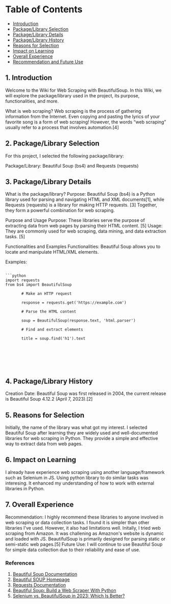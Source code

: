 # Table of Contents

- [Introduction](#introduction)
- [Package/Library Selection](#package-library-selection)
- [Package/Library Details](#package-library-details)
- [Package/Library History](#package-library-history)
- [Reasons for Selection](#reasons-for-selection)
- [Impact on Learning](#impact-on-learning)
- [Overall Experience](#overall-experience)
- [Recommendation and Future Use](#recommendation-and-future-use)

## 1. Introduction <a name="introduction"></a>

Welcome to the Wiki for Web Scraping with BeautifulSoup. In this Wiki, we will explore the package/library used in the project, its purpose, functionalities, and more.

What is web scraping?
Web scraping is the process of gathering information from the Internet. Even copying and pasting the lyrics of your favorite song is a form of web scraping! However, the words “web scraping” usually refer to a process that involves automation.[4]

## 2. Package/Library Selection <a name="package-library-selection"></a>

For this project, I selected the following package/library:

Package/Library: Beautiful Soup (bs4) and Requests (requests)

## 3. Package/Library Details <a name="package-library-details"></a>

What is the package/library? <a name="what-is-the-package-library"></a>
Purpose: Beautiful Soup (bs4) is a Python library used for parsing and navigating HTML and XML documents[1], while Requests (requests) is a library for making HTTP requests. [3] Together, they form a powerful combination for web scraping.

Purpose and Usage <a name="purpose-and-usage"></a>
Purpose: These libraries serve the purpose of extracting data from web pages by parsing their HTML content. [5]
Usage: They are commonly used for web scraping, data mining, and data extraction tasks. [5]

Functionalities and Examples <a name="functionalities-and-examples"></a>
Functionalities: Beautiful Soup allows you to locate and manipulate HTML/XML elements.

Examples:
<pre>
<code>
```python
import requests
from bs4 import BeautifulSoup

       # Make an HTTP request

       response = requests.get('https://example.com')

       # Parse the HTML content

       soup = BeautifulSoup(response.text, 'html.parser')

       # Find and extract elements

       title = soup.find('h1').text

   </pre>
   </code>

## 4. Package/Library History <a name="package-library-history"></a>

Creation Date: Beautiful Soup was first released in 2004, the current release is Beautiful Soup 4.12.2 (April 7, 2023).[2]

## 5. Reasons for Selection <a name="reasons-for-selection"></a>

Initially, the name of the library was what got my interest. I selected Beautiful Soup after learning they are widely used and well-documented libraries for web scraping in Python.
They provide a simple and effective way to extract data from web pages.

## 6. Impact on Learning <a name="impact-on-learning"></a>

I already have experience web scraping using another language/framework such as Selenium in JS. Using python library to do similar tasks was interesing.
It enhanced my understanding of how to work with external libraries in Python.

## 7. Overall Experience <a name="overall-experience"></a>

Recommendation: I highly recommend these libraries to anyone involved in web scraping or data collection tasks. I found it is simpler than other libraries I've used.
However, it also had limitations well. Initally, I tried web scraping from Amazon. It was challening as Amaznon's website is dynamic and loaded with JS. BeautifulSoup is primarily designed for parsing static or semi-static web pages.[5]
Future Use: I will continue to use Beautiful Soup for simple data collection due to their reliability and ease of use.

### References

1. [Beautiful Soup Documentation](https://www.crummy.com/software/BeautifulSoup/bs4/doc/)
2. [Beautiful SOUP Homepage](https://www.crummy.com/software/BeautifulSoup/)
3. [Requests Documentation](https://docs.python-requests.org/en/latest/)
4. [Beautiful Soup: Build a Web Scraper With Python](https://realpython.com/beautiful-soup-web-scraper-python/)
5. [Selenium vs. BeautifulSoup in 2023: Which Is Better?](https://www.zenrows.com/blog/selenium-vs-beautifulsoup)
